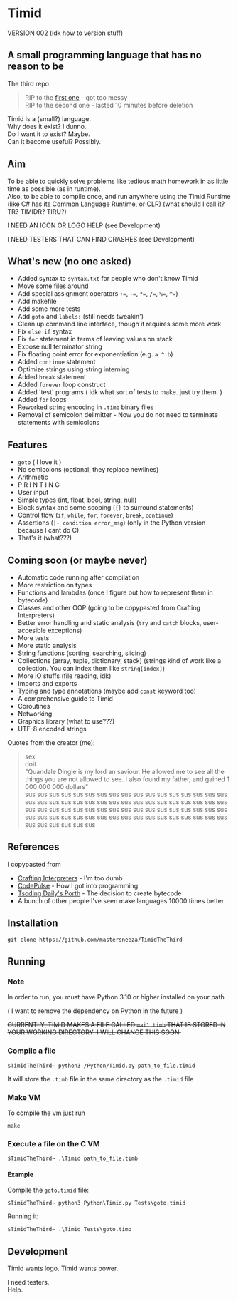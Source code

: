 # Timid

VERSION 002 (idk how to version stuff)

## A small programming language that has no reason to be

The third repo
> RIP to the [first one](https://github.com/mastersneeza/Timid) - got too messy<br/>
> RIP to the second one - lasted 10 minutes before deletion

Timid is a (small?) language.<br/>
Why does it exist? I dunno.<br/>
Do I want it to exist? Maybe.<br/>
Can it become useful? Possibly.<br/>

## Aim

To be able to quickly solve problems like tedious math homework in as little time as possible (as in runtime).<br/>
Also, to be able to compile once, and run anywhere using the Timid Runtime (like C# has its Common Language Runtime, or CLR) (what should I call it? TR? TIMIDR? TIRU?)

I NEED AN ICON OR LOGO HELP (see Development)

I NEED TESTERS THAT CAN FIND CRASHES (see Development)

## What's new (no one asked)

- Added syntax to ```syntax.txt``` for people who don't know Timid
- Move some files around
- Add special assignment operators ```+=```, ```-=```, ```*=```, ```/=```, ```%=```, ```^=```)
- Add makefile
- Add some more tests
- Add ```goto``` and ```labels:``` (still needs tweakin')
- Clean up command line interface, though it requires some more work
- Fix ```else if``` syntax
- Fix ```for``` statement in terms of leaving values on stack
- Expose null terminator string
- Fix floating point error for exponentiation (e.g. ```a ^ b```)
- Added ```continue``` statement
- Optimize strings using string interning
- Added ```break``` statement
- Added ```forever``` loop construct
- Added 'test' programs ( idk what sort of tests to make. just try them. )
- Added ```for``` loops
- Reworked string encoding in ```.timb``` binary files
- Removal of semicolon delimitter - Now you do not need to terminate statements with semicolons

## Features

- ```goto``` ( I love it )
- No semicolons (optional, they replace newlines)
- Arithmetic
- P R I N T I N G
- User input
- Simple types (int, float, bool, string, null)
- Block syntax and some scoping (```{}``` to surround statements)
- Control flow (```if```, ```while```, ```for```, ```forever```, ```break```, ```continue```)
- Assertions (```|- condition error_msg```) (only in the Python version because I cant do C)
- That's it (what???)

## Coming soon (or maybe never)

- Automatic code running after compilation
- More restriction on types
- Functions and lambdas (once I figure out how to represent them in bytecode)
- Classes and other OOP (going to be copypasted from Crafting Interpreters)
- Better error handling and static analysis (```try``` and ```catch``` blocks, user-accesible exceptions)
- More tests
- More static analysis
- String functions (sorting, searching, slicing)
- Collections (array, tuple, dictionary, stack) (strings kind of work like a collection. You can index them like ```string[index]```)
- More IO stuffs (file reading, idk)
- Imports and exports
- Typing and type annotations (maybe add ```const``` keyword too)
- A comprehensive guide to Timid
- Coroutines
- Networking
- Graphics library (what to use???)
- UTF-8 encoded strings

Quotes from the creator (me):
> sex<br/>
> doit<br/>
> "Quandale Dingle is my lord an saviour. He allowed me to see all the things you are not allowed to see. I also found my father, and gained 1 000 000 000 dollars"<br/>
> sus sus sus sus sus sus sus sus sus sus sus sus sus sus sus sus sus sus sus sus sus sus sus sus sus sus sus sus sus sus sus sus sus sus sus sus sus sus sus sus sus sus sus sus sus sus sus sus sus sus sus sus sus sus sus sus sus sus sus sus sus sus sus sus sus sus sus sus sus sus sus sus sus sus 

## References

I copypasted from

- [Crafting Interpreters](https://craftinginterpreters.com) - I'm too dumb
- [CodePulse](https://github.com/davidcallanan/py-myopl-code) - How I got into programming
- [Tsoding Daily's Porth](https://youtube.com/playlist?list=PLpM-Dvs8t0VbMZA7wW9aR3EtBqe2kinu4) - The decision to create bytecode
- A bunch of other people I've seen make languages 10000 times better

## Installation

```command
git clone https://github.com/mastersneeza/TimidTheThird
```

## Running

### Note

In order to run, you must have Python 3.10 or higher installed on your path

( I want to remove the dependency on Python in the future )

<s>CURRENTLY, TIMID MAKES A FILE CALLED ```mai1.timb``` THAT IS STORED IN YOUR WORKING DIRECTORY. I WILL CHANGE THIS SOON.</s>

### Compile a file

```command
$TimidTheThird~ python3 /Python/Timid.py path_to_file.timid
```

It will store the ```.timb``` file in the same directory as the ```.timid``` file

### Make VM

To compile the vm just run

```command
make
```

### Execute a file on the C VM

```command
$TimidTheThird~ .\Timid path_to_file.timb
```

#### Example

Compile the ```goto.timid``` file:

```command
$TimidTheThird~ python3 Python\Timid.py Tests\goto.timid
```

Running it:

```command
$TimidTheThird~ .\Timid Tests\goto.timb
```

## Development

Timid wants logo. Timid wants power.<br/>

I need testers.<br/>
Help.
